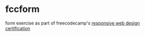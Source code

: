 # fccform
form exercise as part of freecodecamp's [responsive web design certification](https://www.freecodecamp.org/learn/)